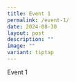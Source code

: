 ```yaml
---
title: Event 1
permalink: /event-1/
date: 2024-08-30
layout: post
description: ""
image: ""
variant: tiptap
---
```

<p>Event 1</p>